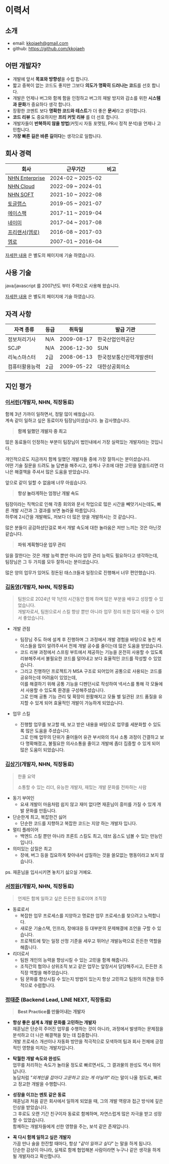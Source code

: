 # 이력서

## 소개

- email: kkojaeh@gmail.com
- github: https://github.com/kkojaeh

## 어떤 개발자?

- 개발에 앞서 **목표와 방향성**을 수립 합니다.
- 짧고 중복이 없는 코드도 좋지만 그보다 **의도가 명확히 드러나는 코드**를 선호 합니다.
- 개발은 언제나 버그와 함께 함을 인정하고 버그의 재발 방지와 감소를 위한 **시스템과 문화**가 중요하다 생각 합니다.
- 장황한 코멘트 보다 **명확한 코드와 테스트**가 더 좋은 **문서**라고 생각합니다.
- **코드 리뷰** 도 중요하지만 **프리 커밋 리뷰** 를 더 선호 합니다.
- 개발자들이 **반복하지 않을 방법**(커밋시 자동 포맷팅, PR시 정적 분석)을 언제나 고민합니다.
- **가장 빠른 길은 바른 길이다**는 생각으로 일합니다.

## 회사 경력

| 회사                                                                                                                              | 근무기간              | 비고 |
|---------------------------------------------------------------------------------------------------------------------------------|-------------------|----|
| [NHN Enterprise](https://github.com/kkojaeh/resume/blob/master/EXPERIENCES.md#nhn-enterprise)                                   | 2024-02 ~ 2025-02 |    |
| [NHN Cloud](https://github.com/kkojaeh/resume/blob/master/EXPERIENCES.md#nhn-cloud)                                             | 2022-09 ~ 2024-01 |    |
| [NHN SOFT](https://github.com/kkojaeh/resume/blob/master/EXPERIENCES.md#nhn-soft)                                               | 2021-10 ~ 2022-08 |    |
| [토글랩스](https://github.com/kkojaeh/resume/blob/master/EXPERIENCES.md#%ED%86%A0%EA%B8%80%EB%9E%A9%EC%8A%A4)                       | 2019-05 ~ 2021-07 |    |
| [에이스팩](https://github.com/kkojaeh/resume/blob/master/EXPERIENCES.md#%EC%97%90%EC%9D%B4%EC%8A%A4%ED%8C%A9)                       | 2017-11 ~ 2019-04 |    |
| [네이미](https://github.com/kkojaeh/resume/blob/master/EXPERIENCES.md#%EB%84%A4%EC%9D%B4%EB%AF%B8)                                 | 2017-04 ~ 2017-08 |    |
| [프리랜서(엠로)](https://github.com/kkojaeh/resume/blob/master/EXPERIENCES.md#%ED%94%84%EB%A6%AC%EB%9E%9C%EC%84%9C%EC%97%A0%EB%A1%9C) | 2016-08 ~ 2017-03 |    |
| [엠로](https://github.com/kkojaeh/resume/blob/master/EXPERIENCES.md#%EC%97%A0%EB%A1%9C)                                           | 2007-01 ~ 2016-04 |    |

[자세한 내용](https://github.com/kkojaeh/resume/blob/master/EXPERIENCES.md) 은 별도의 페이지에 기술 하였습니다.

## 사용 기술

java/javascript 를 2007년도 부터 주력으로 사용해 왔습니다.

[자세한 내용](https://github.com/kkojaeh/resume/blob/master/SKILLS.md) 은 별도의 페이지에 기술 하였습니다.

## 자격 사항

| 자격 종류    | 등급  | 취득일        | 발급 기관        |
|----------|-----|------------|--------------|
| 	정보처리기사  | N/A | 2009-08-17 | 한국산업인력공단     |
| 	SCJP    | N/A | 2006-12-30 | SUN          |
| 	리눅스마스터  | 2급  | 2008-06-13 | 한국정보통신인력개발센터 |
| 	컴퓨터활용능력 | 2급  | 2009-05-22 | 대한상공회의소      |

## 지인 평가

### [이서린](https://github.com/slleee)(개발자, NHN, 직장동료)

함께 3년 가까이 일하면서, 정말 많이 배웠습니다.<br/>
계속 같이 일하고 싶은 동료이자 팀장님이셨습니다. 늘 감사했습니다.

> <b>함께 일했던 개발자 중 최고</b>

많은 동료들이 인정하는 부분이 팀장님이 법인내에서 가장 실력있는 개발자라는 것입니다.

개인적으로도 지금까지 함께 일했던 개발자들 중에 가장 잘하시는 분이셨습니다.<br/>
어떤 기술 질문을 드려도 늘 답변을 해주시고, 설계나 구조에 대한 고민을 말씀드리면 더 나은 해결책을 주셔서 많은 도움을 받았습니다.

앞으로 같이 일할 수 없음에 너무 아쉽습니다.

> <b>항상 놀라게하는 엄청난 개발 속도</b>

팀장이라는 직책으로 인해 각종 회의와 문서 작업으로 많은 시간을 빼앗기시는데도, 빠른 개발 시간과 그 결과를 보면 놀라울 따름입니다.<br/>
하루에 2시간을 개발해도, 저보다 더 많은 양을 개발하시는 것 같습니다..

많은 분들이 공감하셨던걸로 봐서 개발 속도에 대한 놀라움은 저만 느끼는 것은 아닌것 같습니다.

> <b>파워 계획형다운 업무 관리</b>

일을 잘한다는 것은 개발 능력 뿐만 아니라 업무 관리 능력도 필요하다고 생각하는데, <br/>
팀장님은 그 두 가지를 모두 잘하시는 분이셨습니다.<br/>

많은 양의 업무가 있어도 정돈된 태스크들과 일정으로 진행해서 너무 편안했습니다.<br/>

### [김동영](https://github.com/idean3885)(개발자, NHN, 직장동료)

> 팀원으로 2024년 약 1년의 시간동안 함께 하며 많은 부분을 배우고 성장할 수 있었습니다.    
> 개발자로서, 팀원으로서 스킬 향상 뿐만 아니라 업무 정리 또한 많이 배울 수 있어서 좋았습니다.

* 개발 관점
    * 팀장님 주도 하에 설계 후 진행하며 그 과정에서 개발 경험을 바탕으로 놓친 케이스들을 많이 알려주셔서 전체 개발 공수를 줄이는데 많은 도움을 받았습니다.
    * 코드 리뷰 과정에서 스프링 부트에서 제공하는 기능을 온전히 사용할 수 있도록 리뷰해주셔서 불필요한 코드를 덜어내고 보다 효율적인 코드를 작성할 수 있었습니다.
    * 그리고 진행하던 프로젝트가 MSA 구조로 되어있어 공통으로 사용되는 코드를 공유하는데 어려움이 있었는데,   
      이를 해결하기 위해 공통 기능을 디펜던시로 작성하여 넥서스를 통해 각 모듈에서 사용할 수 있도록 환경을 구성해주셨습니다.  
      그로 인해 공통 기능 관리 및 확장이 원활해지고 모듈 별 일관된 코드 품질을 유지할 수 있게 되어 효율적인 개발이 가능하게 되었습니다.

* 업무 스킬
    * 진행할 업무를 보고할 때, 보고 받은 내용을 바탕으로 업무를 세분화할 수 있도록 많은 도움을 주셨습니다.  
      그로 인해 업무의 단위가 줄어들어 유관 부서와의 의사 소통 과정이 간결하고 보다 명확해졌고,
      불필요한 의사소통을 줄이고 개발에 좀더 집중할 수 있게 되어 많은 도움이 되었습니다.

### [김상기](https://github.com/naksk1031)(개발자, NHN, 직장동료)

> 한줄 요약
>
> 소통할 수 있는 리더, 유능한 개발자, 재밌는 개발 문화를 전파하는 사람

* 동기 부여인
    * 요새 개발이 마음처럼 쉽지 않고 재미 없다면 재훈님이 흥미를 가질 수 있게 개발 문화를 만듭니다.
* 단순한게 최고, 복잡한건 싫어
    * 단순한 코드를 지향하고 복잡한 코드는 지양 하는 개발자 입니다.
* 멀티 플레이어
    * 백엔드 스킬 뿐만 아니라 프론트 스킬도 최고, 데브 옵스도 넘볼 수 있는 만능인 입니다.
* 의미있는 삽질은 최고
    * 장애, 버그 등을 집요하게 찾아내서 삽질하는 것을 쓸모없는 행동이라고 보지 않습니다.

ps. 재훈님을 입사시키면 놓치기 싫으실 거예요. 

### [서정원](https://github.com/garden715)(개발자, NHN, 직장동료)
> 언제든 함께 일하고 싶은 든든한 동료이며 조직장
* 동료로서
  * 복잡한 업무 프로세스를 지양하고 명료한 업무 프로세스를 찾으려고 노력합니다.
  * 새로운 기술스택, 인프라, 장애대응 등 대부분의 문제해결에 조언을 구할 수 있습니다.
  * 프로젝트에 맞는 일정 산정 기준을 세우고 뛰어난 개발능력으로 든든한 역할을 해줍니다.
* 리더로서
  * 팀원 개인의 능력을 향상시킬 수 있는 고민을 함께 해줍니다.
  * 조직간의 협의나 상위조직 보고 같은 업무는 앞장서서 담당해주시고, 든든한 조직장 역할을 해주었습니다.
  * 팀 문화를 향상시킬 수 있는지 방법이 있는지 항상 고민하고 팀원의 의견을 민주적으로 수렴합니다.

### [정태준](https://github.com/chozzaDev) (Backend Lead, LINE NEXT, 직장동료)

> **Best Practice를 만들어내는 개발자**

- **항상 좋은 설계 & 개발 문화를 고민하는 개발자**  
  재훈님은 단순히 주어진 업무를 수행하는 것이 아니라, 과정에서 발생하는 문제점을 분석하고 더 나은 해결책을 찾는 데 집중합니다.  
  개발 프로세스 개선이나 자동화 방안을 적극적으로 모색하여 팀과 회사 전체에 긍정적인 영향을 미치는 개발자입니다.

- **탁월한 개발 속도와 완성도**  
  업무를 처리하는 속도가 놀라울 정도로 빠르면서도, 그 결과물의 완성도 역시 뛰어납니다.  
  농담처럼 *"외계인을 잡아다 고문하고 있는 게 아닐까"* 라는 말이 나올 정도로, 빠르고 정교한 개발을 수행합니다.

- **성장을 이끄는 멘토 같은 동료**  
  재훈님과 처음 같은 회사에서 일하게 되었을 때, 그의 개발 역량과 접근 방식에 깊은 인상을 받았습니다.  
  그 후로도 오랜 기간 친구이자 동료로 함께하며, 자연스럽게 많은 자극을 받고 성장할 수 있었습니다.  
  함께하는 개발자들에게 선한 영향을 주는, 보석 같은 존재입니다.

- **꼭 다시 함께 일하고 싶은 개발자**  
  가끔 만나 술을 한잔할 때마다, 항상 *"같이 일하고 싶다"* 는 말을 하게 됩니다.  
  단순한 감상이 아니라, 실제로 함께 협업해본 사람이라면 누구나 같은 생각을 하게 될 개발자라고 확신합니다.  